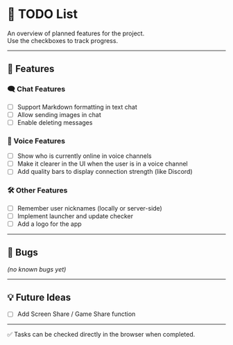 # 📝 TODO List

An overview of planned features for the project.  
Use the checkboxes to track progress.

---

## 🚀 Features

### 🗨️ Chat Features

- [ ] Support Markdown formatting in text chat
- [ ] Allow sending images in chat
- [ ] Enable deleting messages

### 🎤 Voice Features

- [ ] Show who is currently online in voice channels
- [ ] Make it clearer in the UI when the user is in a voice channel
- [ ] Add quality bars to display connection strength (like Discord)

### 🛠️ Other Features

- [ ] Remember user nicknames (locally or server-side)
- [ ] Implement launcher and update checker
- [ ] Add a logo for the app

---

## 🐛 Bugs

_(no known bugs yet)_

---

## 💡 Future Ideas

- [ ] Add Screen Share / Game Share function

---

✅ Tasks can be checked directly in the browser when completed.
